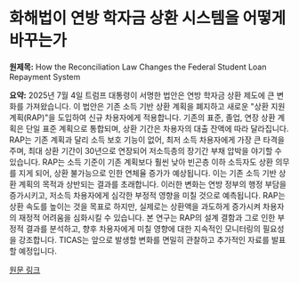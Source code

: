 # 화해법이 연방 학자금 상환 시스템을 어떻게 바꾸는가

**원제목:** How the Reconciliation Law Changes the Federal Student Loan Repayment System

**요약:** 2025년 7월 4일 트럼프 대통령이 서명한 법안은 연방 학자금 상환 제도에 큰 변화를 가져왔습니다.  이 법안은 기존 소득 기반 상환 계획을 폐지하고 새로운 "상환 지원 계획(RAP)"을 도입하여 신규 차용자에게 적용합니다.  기존의 표준, 졸업, 연장 상환 계획은 단일 표준 계획으로 통합되며, 상환 기간은 차용자의 대출 잔액에 따라 달라집니다.  RAP는 기존 계획과 달리 소득 보호 기능이 없어, 최저 소득 차용자에게 가장 큰 타격을 주며, 최대 상환 기간이 30년으로 연장되어 저소득층의 장기간 부채 압박을 야기할 수 있습니다.  RAP는 소득 기준이 기존 계획보다 훨씬 낮아 빈곤층 이하 소득자도 상환 의무를 지게 되어, 상환 불가능으로 인한 연체율 증가가 예상됩니다.  이는 기존 소득 기반 상환 계획의 목적과 상반되는 결과를 초래합니다.  이러한 변화는 연방 정부의 행정 부담을 증가시키고, 저소득 차용자에게 심각한 부정적 영향을 미칠 것으로 예측됩니다.  RAP는 상환 속도를 높이는 것을 목표로 하지만, 실제로는 상환액을 과도하게 증가시켜 차용자의 재정적 어려움을 심화시킬 수 있습니다.  본 연구는 RAP의 설계 결함과 그로 인한 부정적 결과를 분석하고, 향후 차용자에게 미칠 영향에 대한 지속적인 모니터링의 필요성을 강조합니다.  TICAS는 앞으로 발생할 변화를 면밀히 관찰하고 추가적인 자료를 발표할 예정입니다.

[원문 링크](https://ticas.org/affordability-2/reconciliation-2025-student-loans/)
